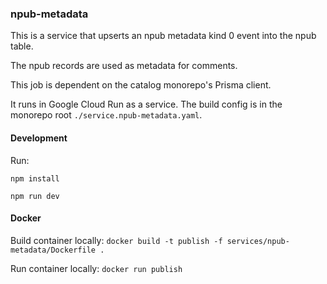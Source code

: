 ### npub-metadata

This is a service that upserts an npub metadata kind 0 event into the npub table.

The npub records are used as metadata for comments.

This job is dependent on the catalog monorepo's Prisma client.

It runs in Google Cloud Run as a service. The build config is in the monorepo root `./service.npub-metadata.yaml`.

#### Development

Run:

`npm install`

`npm run dev`

#### Docker

Build container locally:
`docker build -t publish -f services/npub-metadata/Dockerfile .`

Run container locally:
`docker run publish`
